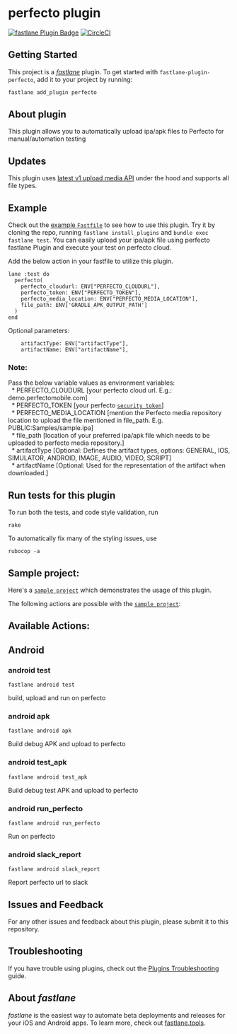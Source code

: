 # perfecto plugin

[![fastlane Plugin Badge](https://rawcdn.githack.com/fastlane/fastlane/master/fastlane/assets/plugin-badge.svg)](https://rubygems.org/gems/fastlane-plugin-perfecto)
[![CircleCI](https://circleci.com/gh/PerfectoMobileSA/fastlane-plugin-perfecto/tree/master.svg?style=svg)](https://circleci.com/gh/PerfectoMobileSA/fastlane-plugin-perfecto/tree/master)


## Getting Started

This project is a [_fastlane_](https://github.com/fastlane/fastlane) plugin. To get started with `fastlane-plugin-perfecto`, add it to your project by running:

```bash
fastlane add_plugin perfecto
```

## About plugin

This plugin allows you to automatically upload ipa/apk files to Perfecto for manual/automation testing

## Updates
This plugin uses [latest v1 upload media API](https://help.perfecto.io/perfecto-help/content/perfecto/automation-testing/upload_item_to_repository.htm) under the hood and supports all file types.


## Example

Check out the [example `Fastfile`](fastlane/Fastfile) to see how to use this plugin. Try it by cloning the repo, running `fastlane install_plugins` and `bundle exec fastlane test`.
You can easily upload your ipa/apk file using perfecto fastlane Plugin and execute your test on perfecto cloud.

Add the below action in your fastfile to utilize this plugin.  

```
lane :test do
  perfecto(
    perfecto_cloudurl: ENV["PERFECTO_CLOUDURL"],
    perfecto_token: ENV["PERFECTO_TOKEN"],
    perfecto_media_location: ENV["PERFECTO_MEDIA_LOCATION"],
    file_path: ENV['GRADLE_APK_OUTPUT_PATH']
  )
end
```

Optional parameters:

```
    artifactType: ENV["artifactType"],
    artifactName: ENV["artifactName"],
```

### Note: <br>
Pass the below variable values as environment variables:<br>
&nbsp;  * PERFECTO_CLOUDURL  [your perfecto cloud url. E.g.: demo.perfectomobile.com]<br>
&nbsp;	* PERFECTO_TOKEN [your perfecto [`security token`](https://developers.perfectomobile.com/display/PD/Generate+security+tokens)]<br>
&nbsp;	* PERFECTO_MEDIA_LOCATION	[mention the Perfecto media repository location to upload the file mentioned in file_path. E.g. PUBLIC:Samples/sample.ipa]<br>
&nbsp;	* file_path [location of your preferred ipa/apk file which needs to be uploaded to perfecto media repository.]<br>
&nbsp; * artifactType  [Optional: Defines the artifact types, options: GENERAL, IOS, SIMULATOR, ANDROID, IMAGE, AUDIO, VIDEO, SCRIPT]<br>
&nbsp; * artifactName  [Optional: Used for the representation of the artifact when downloaded.]<br>

## Run tests for this plugin

To run both the tests, and code style validation, run

```
rake
```

To automatically fix many of the styling issues, use
```
rubocop -a
```

## Sample project: <br>

Here's a [`sample project`](https://github.com/PerfectoMobileSA/FastlaneEspressoCircleCISlackSample) which demonstrates the usage of this plugin. 

The following actions are possible with the [`sample project`](https://github.com/PerfectoMobileSA/FastlaneEspressoCircleCISlackSample):

## Available Actions:
## Android
### android test
```
fastlane android test
```
build, upload and run on perfecto
### android apk
```
fastlane android apk
```
Build debug APK and upload to perfecto
### android test_apk
```
fastlane android test_apk
```
Build debug test APK and upload to perfecto
### android run_perfecto
```
fastlane android run_perfecto
```
Run on perfecto
### android slack_report
```
fastlane android slack_report
```
Report perfecto url to slack

## Issues and Feedback

For any other issues and feedback about this plugin, please submit it to this repository.

## Troubleshooting

If you have trouble using plugins, check out the [Plugins Troubleshooting](https://docs.fastlane.tools/plugins/plugins-troubleshooting/) guide.

## About _fastlane_

_fastlane_ is the easiest way to automate beta deployments and releases for your iOS and Android apps. To learn more, check out [fastlane.tools](https://fastlane.tools).
